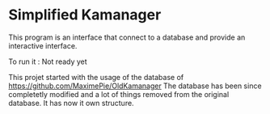 # Simplified Kamanager
 This program is an interface that connect to a database and provide an interactive interface.

 To run it :
 Not ready yet

This projet started with the usage of the database of https://github.com/MaximePie/OldKamanager
The database has been since completetly modified and a lot of things removed from the original database. It has now it own structure.
